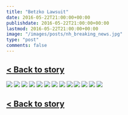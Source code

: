 ```yaml
---
title: "Betzko Lawsuit"
date: 2016-05-22T21:00:00+00:00
publishdate: 2016-05-22T21:00:00+00:00
lastmod: 2016-05-22T21:00:00+00:00
image: "/images/posts/nh_breaking_news.jpg"
type: "post"
comments: false
---
```


## [< Back to story](/news/new-holland-makes-case)

![](images/betzko_lawsuit/page01.jpg)
![](images/betzko_lawsuit/page02.jpg)
![](images/betzko_lawsuit/page03.jpg)
![](images/betzko_lawsuit/page04.jpg)
![](images/betzko_lawsuit/page05.jpg)
![](images/betzko_lawsuit/page06.jpg)
![](images/betzko_lawsuit/page07.jpg)
![](images/betzko_lawsuit/page08.jpg)
![](images/betzko_lawsuit/page09.jpg)
![](images/betzko_lawsuit/page10.jpg)
![](images/betzko_lawsuit/page11.jpg)
![](images/betzko_lawsuit/page12.jpg)
![](images/betzko_lawsuit/page13.jpg)

## [< Back to story](/news/new-holland-makes-case)
